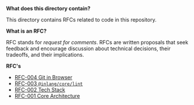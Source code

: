 **What does this directory contain?**

This directory contains RFCs related to code in this repository.

**What is an RFC?**

RFC stands for _request for comments_. RFCs are written proposals that seek feedback and encourage discussion about technical decisions, their tradeoffs, and their implications.

**RFC's**

- [RFC-004 Git in Browser](git-in-browser/RFC.md)
- [RFC-003 `@inlang/core/lint`](@inlang_core_lint/RFC.md)
- [RFC-002 Tech Stack](tech-stack/RFC.md)
- [RFC-001 Core Architecture](core-architecture/RFC.md)
